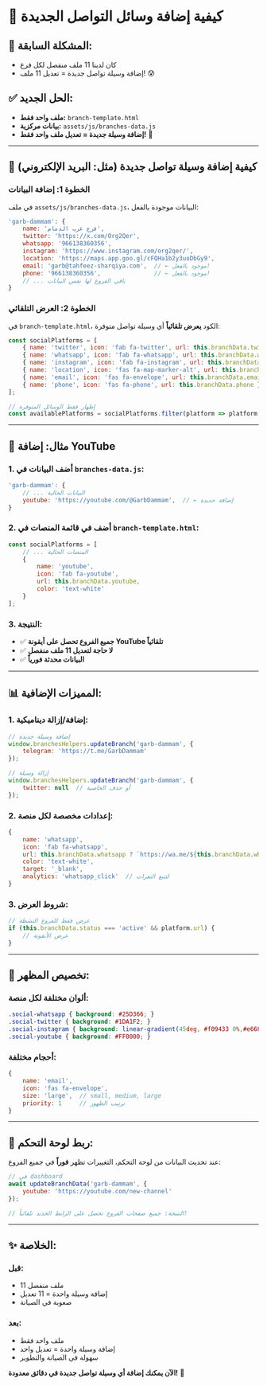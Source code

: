 # 📝 كيفية إضافة وسائل التواصل الجديدة

## 🎯 **المشكلة السابقة:**
- كان لدينا 11 ملف منفصل لكل فرع
- إضافة وسيلة تواصل جديدة = تعديل 11 ملف! 😰

## ✅ **الحل الجديد:**
- **ملف واحد فقط:** `branch-template.html`
- **بيانات مركزية:** `assets/js/branches-data.js`
- **إضافة وسيلة جديدة = تعديل ملف واحد فقط!** 🎉

---

## 🔧 **كيفية إضافة وسيلة تواصل جديدة (مثل: البريد الإلكتروني)**

### **الخطوة 1: إضافة البيانات**
في ملف `assets/js/branches-data.js`، البيانات موجودة بالفعل:

```javascript
'garb-dammam': {
    name: 'فرع غرب الدمام',
    twitter: 'https://x.com/Org2Qer',
    whatsapp: '966138360356',
    instagram: 'https://www.instagram.com/org2qer/',
    location: 'https://maps.app.goo.gl/cFQHa1b2y3uoDbGy9',
    email: 'garb@tahfeez-sharqiya.com',  // ← موجود بالفعل!
    phone: '966138360356',               // ← موجود بالفعل!
    // ... باقي الفروع لها نفس البيانات
}
```

### **الخطوة 2: العرض التلقائي**
في `branch-template.html`، الكود **يعرض تلقائياً** أي وسيلة تواصل متوفرة:

```javascript
const socialPlatforms = [
    { name: 'twitter', icon: 'fab fa-twitter', url: this.branchData.twitter },
    { name: 'whatsapp', icon: 'fab fa-whatsapp', url: this.branchData.whatsapp },
    { name: 'instagram', icon: 'fab fa-instagram', url: this.branchData.instagram },
    { name: 'location', icon: 'fas fa-map-marker-alt', url: this.branchData.location },
    { name: 'email', icon: 'fas fa-envelope', url: this.branchData.email },      // ← يظهر تلقائياً!
    { name: 'phone', icon: 'fas fa-phone', url: this.branchData.phone }          // ← يظهر تلقائياً!
];

// إظهار فقط الوسائل المتوفرة
const availablePlatforms = socialPlatforms.filter(platform => platform.url);
```

---

## 🚀 **مثال: إضافة YouTube**

### **1. أضف البيانات في `branches-data.js`:**
```javascript
'garb-dammam': {
    // ... البيانات الحالية
    youtube: 'https://youtube.com/@GarbDammam',  // ← إضافة جديدة
}
```

### **2. أضف في قائمة المنصات في `branch-template.html`:**
```javascript
const socialPlatforms = [
    // ... المنصات الحالية
    {
        name: 'youtube',
        icon: 'fab fa-youtube',
        url: this.branchData.youtube,
        color: 'text-white'
    }
];
```

### **3. النتيجة:**
- ✅ **جميع الفروع تحصل على أيقونة YouTube تلقائياً**
- ✅ **لا حاجة لتعديل 11 ملف منفصل**
- ✅ **البيانات محدثة فورياً**

---

## 📊 **المميزات الإضافية:**

### **1. إضافة/إزالة ديناميكية:**
```javascript
// إضافة وسيلة جديدة
window.branchesHelpers.updateBranch('garb-dammam', {
    telegram: 'https://t.me/GarbDammam'
});

// إزالة وسيلة
window.branchesHelpers.updateBranch('garb-dammam', {
    twitter: null  // أو حذف الخاصية
});
```

### **2. إعدادات مخصصة لكل منصة:**
```javascript
{
    name: 'whatsapp',
    icon: 'fab fa-whatsapp',
    url: this.branchData.whatsapp ? `https://wa.me/${this.branchData.whatsapp}` : null,
    color: 'text-white',
    target: '_blank',
    analytics: 'whatsapp_click'  // لتتبع النقرات
}
```

### **3. شروط العرض:**
```javascript
// عرض فقط للفروع النشطة
if (this.branchData.status === 'active' && platform.url) {
    // عرض الأيقونة
}
```

---

## 🎨 **تخصيص المظهر:**

### **ألوان مختلفة لكل منصة:**
```css
.social-whatsapp { background: #25D366; }
.social-twitter { background: #1DA1F2; }
.social-instagram { background: linear-gradient(45deg, #f09433 0%,#e6683c 25%,#dc2743 50%,#cc2366 75%,#bc1888 100%); }
.social-youtube { background: #FF0000; }
```

### **أحجام مختلفة:**
```javascript
{
    name: 'email',
    icon: 'fas fa-envelope',
    size: 'large',  // small, medium, large
    priority: 1     // ترتيب الظهور
}
```

---

## 🔄 **ربط لوحة التحكم:**

عند تحديث البيانات من لوحة التحكم، التغييرات تظهر **فوراً** في جميع الفروع:

```javascript
// في dashboard
await updateBranchData('garb-dammam', {
    youtube: 'https://youtube.com/new-channel'
});

// النتيجة: جميع صفحات الفروع تحصل على الرابط الجديد تلقائياً!
```

---

## ✨ **الخلاصة:**

### **قبل:**
- 11 ملف منفصل
- إضافة وسيلة واحدة = 11 تعديل
- صعوبة في الصيانة

### **بعد:**
- ملف واحد فقط
- إضافة وسيلة واحدة = تعديل واحد
- سهولة في الصيانة والتطوير

**الآن يمكنك إضافة أي وسيلة تواصل جديدة في دقائق معدودة!** 🚀

